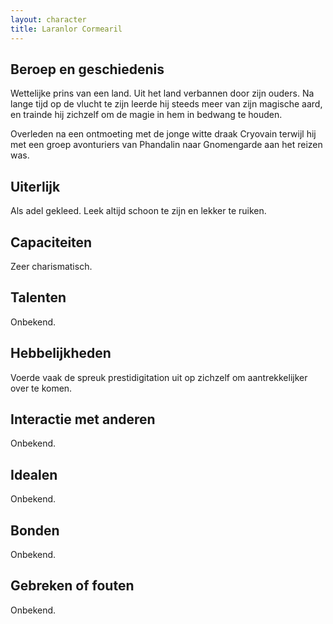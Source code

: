```yaml
---
layout: character
title: Laranlor Cormearil
---
```


## Beroep en geschiedenis
Wettelijke prins van een land. Uit het land verbannen door zijn ouders. Na lange tijd op de vlucht te zijn leerde hij steeds meer van zijn magische aard, en trainde hij zichzelf om de magie in hem in bedwang te houden.

Overleden na een ontmoeting met de jonge witte draak Cryovain terwijl hij met een groep avonturiers van Phandalin naar Gnomengarde aan het reizen was.

## Uiterlijk
Als adel gekleed. Leek altijd schoon te zijn en lekker te ruiken.

## Capaciteiten
Zeer charismatisch.

## Talenten
Onbekend.

## Hebbelijkheden
Voerde vaak de spreuk prestidigitation uit op zichzelf om aantrekkelijker over te komen.

## Interactie met anderen
Onbekend.

## Idealen
Onbekend.

## Bonden
Onbekend.

## Gebreken of fouten
Onbekend.